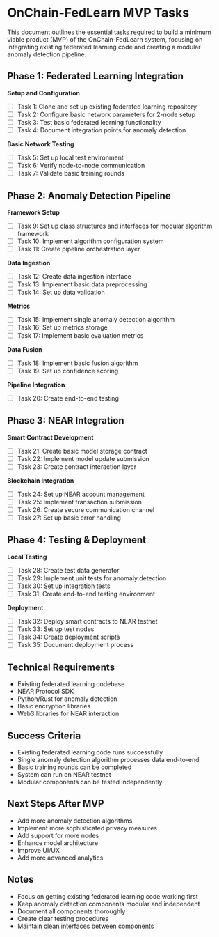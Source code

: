 # OnChain-FedLearn MVP Tasks

This document outlines the essential tasks required to build a minimum viable product (MVP) of the OnChain-FedLearn system, focusing on integrating existing federated learning code and creating a modular anomaly detection pipeline.

## Phase 1: Federated Learning Integration
**Setup and Configuration**
   - [ ] Task 1: Clone and set up existing federated learning repository
   - [ ] Task 2: Configure basic network parameters for 2-node setup
   - [ ] Task 3: Test basic federated learning functionality
   - [ ] Task 4: Document integration points for anomaly detection

**Basic Network Testing**
   - [ ] Task 5: Set up local test environment
   - [ ] Task 6: Verify node-to-node communication
   - [ ] Task 7: Validate basic training rounds

## Phase 2: Anomaly Detection Pipeline
**Framework Setup**
   - [ ] Task 9: Set up class structures and interfaces for modular algorithm framework
   - [ ] Task 10: Implement algorithm configuration system
   - [ ] Task 11: Create pipeline orchestration layer

**Data Ingestion**
   - [ ] Task 12: Create data ingestion interface
   - [ ] Task 13: Implement basic data preprocessing
   - [ ] Task 14: Set up data validation

**Metrics**
   - [ ] Task 15: Implement single anomaly detection algorithm
   - [ ] Task 16: Set up metrics storage
   - [ ] Task 17: Implement basic evaluation metrics

**Data Fusion**
   - [ ] Task 18: Implement basic fusion algorithm
   - [ ] Task 19: Set up confidence scoring

**Pipeline Integration**
   - [ ] Task 20: Create end-to-end testing

## Phase 3: NEAR Integration
**Smart Contract Development**
   - [ ] Task 21: Create basic model storage contract
   - [ ] Task 22: Implement model update submission
   - [ ] Task 23: Create contract interaction layer

**Blockchain Integration**
   - [ ] Task 24: Set up NEAR account management
   - [ ] Task 25: Implement transaction submission
   - [ ] Task 26: Create secure communication channel
   - [ ] Task 27: Set up basic error handling

## Phase 4: Testing & Deployment
**Local Testing**
   - [ ] Task 28: Create test data generator
   - [ ] Task 29: Implement unit tests for anomaly detection
   - [ ] Task 30: Set up integration tests
   - [ ] Task 31: Create end-to-end testing environment

**Deployment**
   - [ ] Task 32: Deploy smart contracts to NEAR testnet
   - [ ] Task 33: Set up test nodes
   - [ ] Task 34: Create deployment scripts
   - [ ] Task 35: Document deployment process

## Technical Requirements
- Existing federated learning codebase
- NEAR Protocol SDK
- Python/Rust for anomaly detection
- Basic encryption libraries
- Web3 libraries for NEAR interaction

## Success Criteria
- Existing federated learning code runs successfully
- Single anomaly detection algorithm processes data end-to-end
- Basic training rounds can be completed
- System can run on NEAR testnet
- Modular components can be tested independently

## Next Steps After MVP
- Add more anomaly detection algorithms
- Implement more sophisticated privacy measures
- Add support for more nodes
- Enhance model architecture
- Improve UI/UX
- Add more advanced analytics

## Notes
- Focus on getting existing federated learning code working first
- Keep anomaly detection components modular and independent
- Document all components thoroughly
- Create clear testing procedures
- Maintain clean interfaces between components 